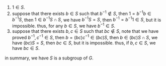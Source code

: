 1. $1\in S$.
2. suppose that there exists $b \in S$ such that $b^{-1} \notin S$, then $1=b^{-1}b\in b^{-1}S$, then $1 \in b^{-1}S \cap S$, we have $b^{-1}S = S$, then $b^{-1}=b^{-1}1\in S$, but it is impossible. thus, for any $b \in S$, we have $b^{-1} \in S$.  
3. suppose that there exists $b,c \in S$ such that $bc \notin S$, note that we have proved $b^{-1},c^{-1} \in S$, then $b=(bc)c^{-1} \in (bc)S$, then $b\in (bc)S \cap S$, we have $(bc)S = S$, then $bc \in S$, but it is impossible. thus, if $b,c \in S$, we have $bc \in S$.

in summary, we have $S$ is a subgroup of $G$.